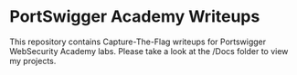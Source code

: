 # PortSwigger Academy Writeups

This repository contains Capture-The-Flag writeups for Portswigger WebSecurity Academy labs. Please take a look at the /Docs folder to view my projects.


